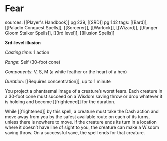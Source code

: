 # Fear
sources: [[Player's Handbook]] pg 239, [[SRD]] pg 142
tags: [[Bard]], [[Paladin Conquest Spells]], [[Sorcerer]], [[Warlock]], [[Wizard]], [[Ranger Gloom Stalker Spells]], [[3rd level]], [[Illusion Spells]]

**3rd-level illusion**

*Casting time*: 1 action

*Range*: Self (30-foot cone)

*Components*: V, S, M (a white feather or the heart of a hen)

*Duration*: [[Requires concentration]], up to 1 minute

You project a phantasmal image of a creature’s worst fears. Each creature in a 30-foot cone must succeed on a Wisdom saving throw or drop whatever it is holding and become [[frightened]] for the duration.

While [[frightened]] by this spell, a creature must take the Dash action and move away from you by the safest available route on each of its turns, unless there is nowhere to move. If the creature ends its turn in a location where it doesn’t have line of sight to you, the creature can make a Wisdom saving throw. On a successful save, the spell ends for that creature.

